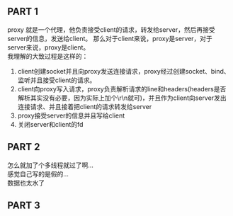 ## PART 1

proxy 就是一个代理，他负责接受client的请求，转发给server，然后再接受server的信息，发送给client。
那么对于client来说，proxy是server，对于server来说，proxy是client。\
我理解的大致过程是这样的：
1. client创建socket并且向proxy发送连接请求，proxy经过创建socket、bind、监听并且接受client的请求。
2. client向proxy写入请求，proxy负责解析请求的line和headers(headers是否解析其实没有必要，因为实际上加个\r\n就可)，并且作为client向server发出连接请求、并且接着把client的请求转发给server
3. proxy接受server的信息并且写给client
4. 关闭server和client的fd

## PART 2
怎么就加了个多线程就过了啊...\
感觉自己写的是假的...\
数据也太水了

## PART 3
